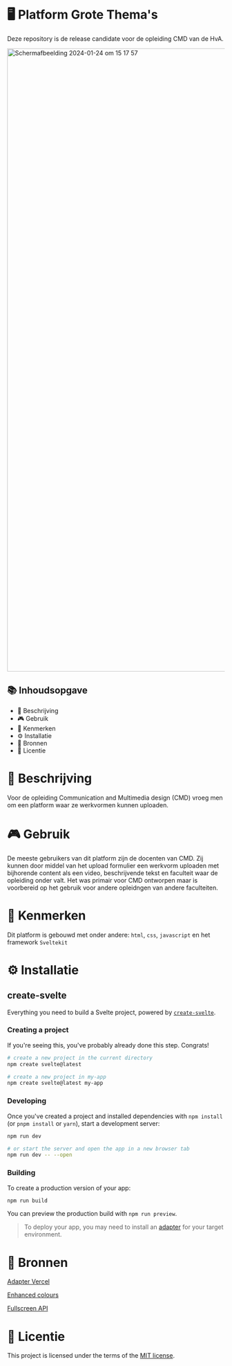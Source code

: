 # 🖥️ Platform Grote Thema's 

Deze repository is de release candidate voor de opleiding CMD van de HvA. 

<img width="1440" alt="Scherm­afbeelding 2024-01-24 om 15 17 57" src="https://github.com/Tristandemuijnck/lets-jam-webapplicatie/assets/89298385/caf3f792-213a-49b9-9b57-7d03e100512f">

## 📚 Inhoudsopgave

* 📝 Beschrijving
* 🎮 Gebruik
* 🎨 Kenmerken
* ⚙️ Installatie
* 🔗 Bronnen
* 💎 Licentie

# 📝 Beschrijving

Voor de opleiding Communication and Multimedia design (CMD) vroeg men om een platform waar ze werkvormen kunnen uploaden. 

# 🎮 Gebruik

De meeste gebruikers van dit platform zijn de docenten van CMD. Zij kunnen door middel van het upload formulier een werkvorm uploaden met bijhorende content als een video, beschrijvende tekst en faculteit waar de opleiding onder valt. Het was primair voor CMD ontworpen maar is voorbereid op het gebruik voor andere opleidngen van andere faculteiten.

# 🎨 Kenmerken

Dit platform is gebouwd met onder andere: `html`, `css`, `javascript` en het framework `Sveltekit`

# ⚙️ Installatie 
## create-svelte

Everything you need to build a Svelte project, powered by [`create-svelte`](https://github.com/sveltejs/kit/tree/master/packages/create-svelte).

### Creating a project

If you're seeing this, you've probably already done this step. Congrats!

```bash
# create a new project in the current directory
npm create svelte@latest

# create a new project in my-app
npm create svelte@latest my-app
```

### Developing

Once you've created a project and installed dependencies with `npm install` (or `pnpm install` or `yarn`), start a development server:

```bash
npm run dev

# or start the server and open the app in a new browser tab
npm run dev -- --open
```

### Building

To create a production version of your app:

```bash
npm run build
```

You can preview the production build with `npm run preview`.

> To deploy your app, you may need to install an [adapter](https://kit.svelte.dev/docs/adapters) for your target environment.

# 🔗 Bronnen

[Adapter Vercel](https://www.npmjs.com/package/@sveltejs/adapter-vercel)

[Enhanced colours](https://oklch.com/)

[Fullscreen API](https://developer.mozilla.org/en-US/docs/Web/API/Fullscreen_API)

# 💎 Licentie

This project is licensed under the terms of the [MIT license](./LICENSE).

